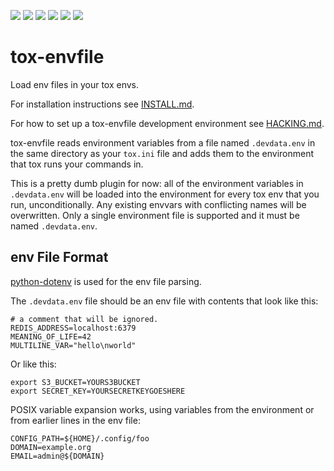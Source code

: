 <a href="https://github.com/hypothesis/tox-envfile/actions/workflows/ci.yml?query=branch%3Amain"><img src="https://img.shields.io/github/workflow/status/hypothesis/tox-envfile/CI/main"></a>
<a href="https://pypi.org/project/tox-envfile"><img src="https://img.shields.io/pypi/v/tox-envfile"></a>
<a><img src="https://img.shields.io/badge/python-3.10 | 3.9 | 3.8-success"></a>
<a href="https://github.com/hypothesis/tox-envfile/blob/main/LICENSE"><img src="https://img.shields.io/badge/license-BSD--2--Clause-success"></a>
<a href="https://github.com/hypothesis/cookiecutters/tree/main/pypackage"><img src="https://img.shields.io/badge/cookiecutter-pypackage-success"></a>
<a href="https://black.readthedocs.io/en/stable/"><img src="https://img.shields.io/badge/code%20style-black-000000"></a>

# tox-envfile

Load env files in your tox envs.

For installation instructions see [INSTALL.md](https://github.com/hypothesis/tox-envfile/blob/main/INSTALL.md).

For how to set up a tox-envfile development environment see
[HACKING.md](https://github.com/hypothesis/tox-envfile/blob/main/HACKING.md).

tox-envfile reads environment variables from a file named `.devdata.env` in the
same directory as your `tox.ini` file and adds them to the environment that tox
runs your commands in.

This is a pretty dumb plugin for now: all of the environment variables in
`.devdata.env` will be loaded into the environment for every tox env that you
run, unconditionally. Any existing envvars with conflicting names will be
overwritten. Only a single environment file is supported and it must be named
`.devdata.env`.

env File Format
---------------

[python-dotenv](https://saurabh-kumar.com/python-dotenv/) is used for the env file parsing.

The `.devdata.env` file should be an env file with contents that look like
this:

```shell
# a comment that will be ignored.
REDIS_ADDRESS=localhost:6379
MEANING_OF_LIFE=42
MULTILINE_VAR="hello\nworld"
```

Or like this:

```shell
export S3_BUCKET=YOURS3BUCKET
export SECRET_KEY=YOURSECRETKEYGOESHERE
```

POSIX variable expansion works, using variables from the environment or from
earlier lines in the env file:

```shell
CONFIG_PATH=${HOME}/.config/foo
DOMAIN=example.org
EMAIL=admin@${DOMAIN}
```
